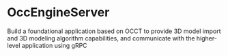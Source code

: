 # OccEngineServer
Build a foundational application based on OCCT to provide 3D model import and 3D modeling algorithm capabilities, and communicate with the higher-level application using gRPC
